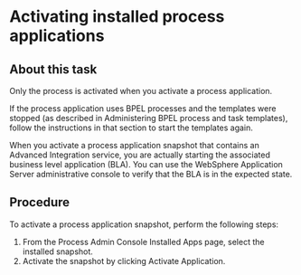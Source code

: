 # Activating installed process applications

## About this task

Only the process is activated when you activate a process application.

If the process application uses BPEL processes and the templates were stopped (as
described in Administering BPEL process and task templates), follow the instructions in that section to start
the templates again.

When you activate a process application snapshot that contains an Advanced
Integration service, you are actually starting the associated business level application (BLA). You
can use the WebSphere Application Server administrative console to verify that the BLA is in the
expected state.

## Procedure

To activate a process application snapshot, perform the
following steps:

1. From the Process Admin Console Installed Apps page, select
the installed snapshot.
2. Activate the snapshot by clicking Activate Application.